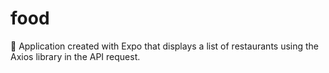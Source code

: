 # food
📱 Application created with Expo that displays a list of restaurants using the Axios library in the API request.
